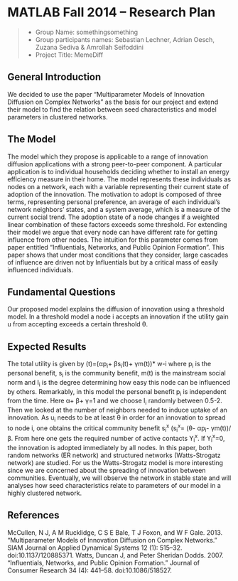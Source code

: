 # MATLAB Fall 2014 – Research Plan

> * Group Name: somethingsomething
> * Group participants names: Sebastian Lechner, Adrian Oesch, Zuzana Sediva & Amrollah Seifoddini
> * Project Title: MemeDiff

## General Introduction

We decided to use the paper “Multiparameter Models of Innovation Diffusion on Complex Networks” as the basis for our project and extend their model to find the relation between seed characteristics and model parameters in clustered networks.

## The Model

The model which they propose is applicable to a range of innovation diffusion applications with a strong peer-to-peer component. A particular application is to individual households deciding whether to install an energy efficiency measure in their home. The model represents these individuals as nodes on a network, each with a variable representing their current state of adoption of the innovation. The motivation to adopt is composed of three terms, representing personal preference, an average of each individual’s network neighbors’ states, and a system average, which is a measure of the current social trend. The adoption state of a node changes if a weighted linear combination of these factors exceeds some threshold. For extending their model we argue that every node can have different rate for getting influence from other nodes. The intuition for this parameter comes from paper entitled “Influentials, Networks, and Public Opinion Formation”. This paper shows that under most conditions that they consider, large cascades of influence are driven not by Influentials but by a critical mass of easily influenced individuals.  

## Fundamental Questions

Our proposed model explains the diffusion of innovation using a threshold model. In a threshold model a node i accepts an innovation if the utility gain u from accepting exceeds a certain threshold θ.


## Expected Results

The total utility is given by (t)=(αp<sub>i</sub>+ βs<sub>i</sub>(t)+ γm(t))* w-i where p<sub>i</sub> is the personal benefit, s<sub>i</sub> is the community benefit, m(t) is the mainstream social norm and I<sub>i</sub> is the degree determining how easy this node can be influenced by others. Remarkably, in this model the personal benefit p<sub>i</sub> is independent from the time. Here α+ β+ γ=1 and we choose I<sub>i</sub> randomly between 0.5-2.
Then we looked at the number of neighbors needed to induce uptake of an innovation. As u<sub>i</sub> needs to be at least θ in order for an innovation to spread to node i, one obtains the critical community benefit s<sub>i</sub><sup>x</sup> (s<sub>i</sub><sup>x</sup>=  (θ- αp<sub>i</sub>- γm(t))/β. From here one gets the required number of active contacts Y<sub>i</sub><sup>x</sup>. If Y<sub>i</sub><sup>x</sup>=0, the innovation is adopted immediately by all nodes.
In this paper, both random networks (ER network) and structured networks (Watts-Strogatz network) are studied. For us the Watts-Strogatz model is more interesting since we are concerned about the spreading of innovation between communities.
Eventually, we will observe the network in stable state and will analyses how seed characteristics relate to parameters of our model in a highly clustered network.


## References 

McCullen, N J, A M Rucklidge, C S E Bale, T J Foxon, and W F Gale. 2013. “Multiparameter Models of Innovation Diffusion on Complex Networks.” SIAM Journal on Applied Dynamical Systems 12 (1): 515–32. doi:10.1137/120885371.
Watts, Duncan J, and Peter Sheridan Dodds. 2007. “Influentials, Networks, and Public Opinion Formation.” Journal of Consumer Research 34 (4): 441–58. doi:10.1086/518527.




